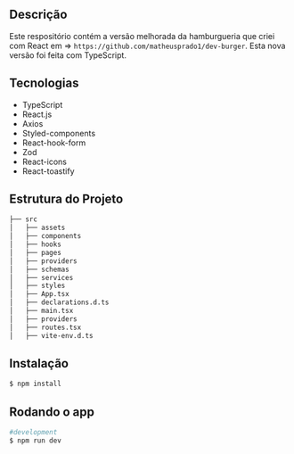 ## Descrição

Este respositório contém a versão melhorada da hamburgueria que criei com React em => `https://github.com/matheusprado1/dev-burger`. Esta nova versão foi feita com TypeScript.

## Tecnologias

- TypeScript
- React.js
- Axios
- Styled-components
- React-hook-form
- Zod
- React-icons
- React-toastify


## Estrutura do Projeto
```bash
├── src
│   ├── assets
│   ├── components
│   ├── hooks
│   ├── pages
│   ├── providers
│   ├── schemas
│   ├── services
│   ├── styles
│   ├── App.tsx
│   ├── declarations.d.ts
│   ├── main.tsx
│   ├── providers
│   ├── routes.tsx
│   ├── vite-env.d.ts
```

## Instalação

```bash
$ npm install
```

## Rodando o app

```bash
#development
$ npm run dev

```


